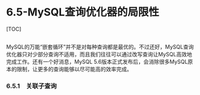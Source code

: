 # 6.5-MySQL查询优化器的局限性

[TOC]

## 

MySQL的万能“嵌套循环”并不是对每种查询都是最优的。不过还好，MySQL查询优化器只对少部分查询不适用，而且我们往往可以通过改写查询让MySQL高效地完成工作。还有一个好消息，MySQL 5.6版本正式发布后，会消除很多MySQL原本的限制，让更多的查询能够以尽可能高的效率完成。

### 6.5.1　关联子查询

